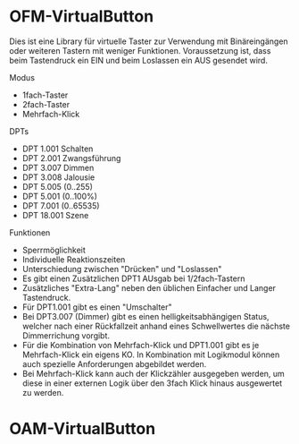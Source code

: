 # OFM-VirtualButton

Dies ist eine Library für virtuelle Taster zur Verwendung mit Binäreingängen oder weiteren Tastern mit weniger Funktionen. Voraussetzung ist, dass beim Tastendruck ein EIN und beim Loslassen ein AUS gesendet wird.

Modus
- 1fach-Taster
- 2fach-Taster
- Mehrfach-Klick

DPTs
- DPT 1.001 Schalten
- DPT 2.001 Zwangsführung
- DPT 3.007 Dimmen
- DPT 3.008 Jalousie
- DPT 5.005 (0..255)
- DPT 5.001 (0..100%)
- DPT 7.001 (0..65535)
- DPT 18.001 Szene

Funktionen
- Sperrmöglichkeit
- Individuelle Reaktionszeiten
- Unterschiedung zwischen "Drücken" und "Loslassen"
- Es gibt einen Zusätzlichen DPT1 AUsgab bei 1/2fach-Tastern
- Zusätzliches "Extra-Lang" neben den üblichen Einfacher und Langer Tastendruck.
- Für DPT1.001 gibt es einen "Umschalter"
- Bei DPT3.007 (Dimmer) gibt es einen helligkeitsabhängigen Status, welcher nach einer Rückfallzeit anhand eines Schwellwertes die nächste Dimmerrichung vorgibt.
- Für die Kombination von Mehrfach-Klick und DPT1.001 gibt es je Mehrfach-Klick ein eigens KO. In Kombination mit Logikmodul können auch spezielle Anforderungen abgebildet werden.
- Bei Mehrfach-Klick kann auch der Klickzähler ausgegeben werden, um diese in einer externen Logik über den 3fach Klick hinaus ausgewertet zu werden. 


# OAM-VirtualButton
